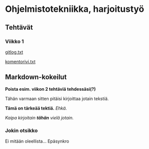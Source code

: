 # Ohjelmistotekniikka, harjoitustyö

## Tehtävät

### Viikko 1

[gitlog.txt](https://github.com/JustAGoldeneye/ot-harjoitustyo/blob/master/laskarit/viikko1/gitlog.txt)

[komentorivi.txt](https://github.com/JustAGoldeneye/ot-harjoitustyo/blob/master/laskarit/viikko1/komentorivi.txt)

## Markdown-kokeilut

**Poista esim. viikon 2 tehtäviä tehdessäsi(?)**

Tähän varmaan sitten pitäisi kirjoittaa jotain tekstiä.

**Tämä on tärkeää tektiä.** *Ehkä.*

_Kaipa kirjoitain **tähän** vielä jotain._

### Jokin otsikko

Ei mitään oleellista...
Epäsynkro
